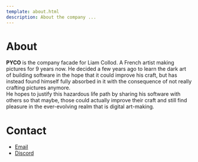 ```yaml
---
template: about.html
description: About the company ...
---
```


# About

<b>PYCO</b> is the company facade for Liam Collod. A French artist
making pictures for 9 years now. He decided a few years ago to learn
the dark art of building software in the hope that it could improve
his craft, but has instead found himself fully absorbed in it with
the consequence of not really crafting pictures anymore.
<br> He hopes to justify this hazardous life path by sharing his
software with others so that maybe, those could actually improve
their craft and still find pleasure in the ever-evolving realm that
is digital art-making.

# Contact

- [Email](<pyco.liam.business@gmail.com>)
- [Discord](https://discord.gg/47ySGqMEAj)
